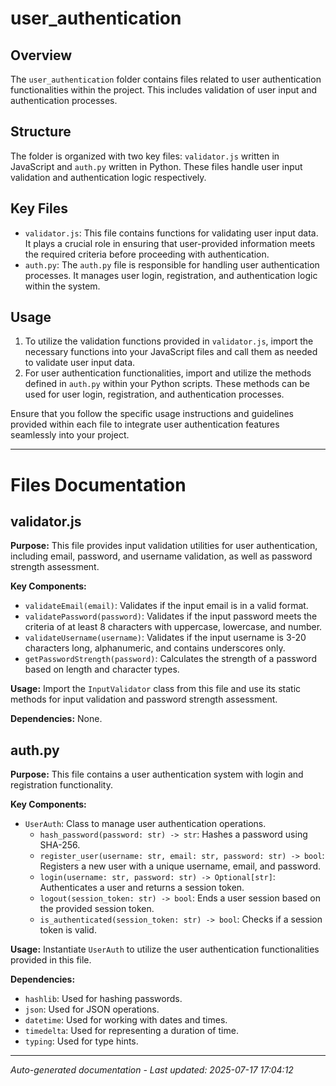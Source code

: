 # user_authentication

## Overview
The `user_authentication` folder contains files related to user authentication functionalities within the project. This includes validation of user input and authentication processes.

## Structure
The folder is organized with two key files: `validator.js` written in JavaScript and `auth.py` written in Python. These files handle user input validation and authentication logic respectively.

## Key Files
- `validator.js`: This file contains functions for validating user input data. It plays a crucial role in ensuring that user-provided information meets the required criteria before proceeding with authentication.
- `auth.py`: The `auth.py` file is responsible for handling user authentication processes. It manages user login, registration, and authentication logic within the system.

## Usage
1. To utilize the validation functions provided in `validator.js`, import the necessary functions into your JavaScript files and call them as needed to validate user input data.
2. For user authentication functionalities, import and utilize the methods defined in `auth.py` within your Python scripts. These methods can be used for user login, registration, and authentication processes.

Ensure that you follow the specific usage instructions and guidelines provided within each file to integrate user authentication features seamlessly into your project.

---

# Files Documentation

## validator.js

**Purpose:** This file provides input validation utilities for user authentication, including email, password, and username validation, as well as password strength assessment.

**Key Components:**
- `validateEmail(email)`: Validates if the input email is in a valid format.
- `validatePassword(password)`: Validates if the input password meets the criteria of at least 8 characters with uppercase, lowercase, and number.
- `validateUsername(username)`: Validates if the input username is 3-20 characters long, alphanumeric, and contains underscores only.
- `getPasswordStrength(password)`: Calculates the strength of a password based on length and character types.

**Usage:** Import the `InputValidator` class from this file and use its static methods for input validation and password strength assessment.

**Dependencies:** None.

## auth.py

**Purpose:** This file contains a user authentication system with login and registration functionality.

**Key Components:**
- `UserAuth`: Class to manage user authentication operations.
  - `hash_password(password: str) -> str`: Hashes a password using SHA-256.
  - `register_user(username: str, email: str, password: str) -> bool`: Registers a new user with a unique username, email, and password.
  - `login(username: str, password: str) -> Optional[str]`: Authenticates a user and returns a session token.
  - `logout(session_token: str) -> bool`: Ends a user session based on the provided session token.
  - `is_authenticated(session_token: str) -> bool`: Checks if a session token is valid.

**Usage:** Instantiate `UserAuth` to utilize the user authentication functionalities provided in this file.

**Dependencies:** 
- `hashlib`: Used for hashing passwords.
- `json`: Used for JSON operations.
- `datetime`: Used for working with dates and times.
- `timedelta`: Used for representing a duration of time.
- `typing`: Used for type hints.

---
*Auto-generated documentation - Last updated: 2025-07-17 17:04:12*
